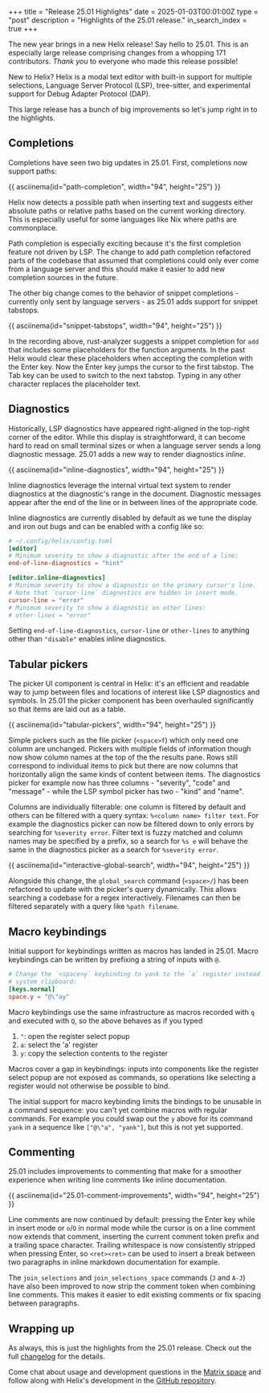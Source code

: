+++
title = "Release 25.01 Highlights"
date = 2025-01-03T00:01:00Z
type = "post"
description = "Highlights of the 25.01 release."
in_search_index = true
+++

The new year brings in a new Helix release! Say hello to 25.01. This is an
especially large release comprising changes from a whopping 171 contributors.
_Thank you_ to everyone who made this release possible!

New to Helix?
Helix is a modal text editor with built-in support for multiple selections,
Language Server Protocol (LSP), tree-sitter, and experimental support for Debug
Adapter Protocol (DAP).

This large release has a bunch of big improvements so let's jump right in to
the highlights.

## Completions

Completions have seen two big updates in 25.01. First, completions now support
paths:

{{ asciinema(id="path-completion", width="94", height="25") }}

Helix now detects a possible path when inserting text and suggests either
absolute paths or relative paths based on the current working directory. This
is especially useful for some languages like Nix where paths are commonplace.

Path completion is especially exciting because it's the first completion
feature not driven by LSP. The change to add path completion refactored parts
of the codebase that assumed that completions could only ever come from a
language server and this should make it easier to add new completion sources
in the future.

The other big change comes to the behavior of snippet completions - currently
only sent by language servers - as 25.01 adds support for snippet tabstops.

{{ asciinema(id="snippet-tabstops", width="94", height="25") }}

In the recording above, rust-analyzer suggests a snippet completion for `add`
that includes some placeholders for the function arguments. In the past Helix
would clear these placeholders when accepting the completion with the Enter
key. Now the Enter key jumps the cursor to the first tabstop. The Tab key can
be used to switch to the next tabstop. Typing in any other character replaces
the placeholder text.

## Diagnostics

Historically, LSP diagnostics have appeared right-aligned in the top-right
corner of the editor. While this display is straightforward, it can become hard
to read on small terminal sizes or when a language server sends a long
diagnostic message. 25.01 adds a new way to render diagnostics _inline_.

{{ asciinema(id="inline-diagnostics", width="94", height="25") }}

Inline diagnostics leverage the internal virtual text system to render
diagnostics at the diagnostic's range in the document. Diagnostic messages
appear after the end of the line or in between lines of the appropriate code.

Inline diagnostics are currently disabled by default as we tune the display and
iron out bugs and can be enabled with a config like so:

```toml
# ~/.config/helix/config.toml
[editor]
# Minimum severity to show a diagnostic after the end of a line:
end-of-line-diagnostics = "hint"

[editor.inline-diagnostics]
# Minimum severity to show a diagnostic on the primary cursor's line.
# Note that `cursor-line` diagnostics are hidden in insert mode.
cursor-line = "error"
# Minimum severity to show a diagnostic on other lines:
# other-lines = "error"
```

Setting `end-of-line-diagnostics`, `cursor-line` or `other-lines` to anything
other than `"disable"` enables inline diagnostics.

## Tabular pickers

The picker UI component is central in Helix: it's an efficient and readable way
to jump between files and locations of interest like LSP diagnostics and
symbols. In 25.01 the picker component has been overhauled significantly so
that items are laid out as a table.

{{ asciinema(id="tabular-pickers", width="94", height="25") }}

Simple pickers such as the file picker (`<space>f`) which only need one column
are unchanged. Pickers with multiple fields of information though now show
column names at the top of the the results pane. Rows still correspond to
individual items to pick but there are now columns that horizontally align
the same kinds of content between items. The diagnostics picker for example now
has three columns - "severity", "code" and "message" - while the LSP symbol
picker has two - "kind" and "name".

Columns are individually filterable: one column is filtered by default and
others can be filtered with a query syntax: `%<column name> filter text`. For
example the diagnostics picker can now be filtered down to only errors by
searching for `%severity error`. Filter text is fuzzy matched and column names
may be specified by a prefix, so a search for `%s e` will behave the same in
the diagnostics picker as a search for `%severity error`.

{{ asciinema(id="interactive-global-search", width="94", height="25") }}

Alongside this change, the `global_search` command (`<space>/`) has been
refactored to update with the picker's query dynamically. This allows searching
a codebase for a regex interactively. Filenames can then be filtered separately
with a query like `%path filename`.

## Macro keybindings

Initial support for keybindings written as macros has landed in 25.01. Macro
keybindings can be written by prefixing a string of inputs with `@`.

```toml
# Change the `<space>y` keybinding to yank to the `a` register instead of the
# system clipboard:
[keys.normal]
space.y = "@\"ay"
```

Macro keybindings use the same infrastructure as macros recorded with `q` and
executed with `Q`, so the above behaves as if you typed

1. `"`: open the register select popup
2. `a`: select the 'a' register
3. `y`: copy the selection contents to the register

Macros cover a gap in keybindings: inputs into components like the register
select popup are not exposed as commands, so operations like selecting a
register would not otherwise be possible to bind.

The initial support for macro keybinding limits the bindings to be unusable
in a command sequence: you can't yet combine macros with regular commands. For
example you could swap out the `y` above for its command `yank` in a sequence
like `["@\"a", "yank"]`, but this is not yet supported.

## Commenting

25.01 includes improvements to commenting that make for a smoother experience
when writing line comments like inline documentation.

{{ asciinema(id="25.01-comment-improvements", width="94", height="25") }}

Line comments are now continued by default: pressing the Enter key while in
insert mode or `o`/`O` in normal mode while the cursor is on a line comment now
extends that comment, inserting the current comment token prefix and a trailing
space character. Trailing whitespace is now consistently stripped when pressing
Enter, so `<ret><ret>` can be used to insert a break between two paragraphs in
inline markdown documentation for example.

The `join_selections` and `join_selections_space` commands (`J` and `A-J`) have
also been improved to now strip the comment token when combining line comments.
This makes it easier to edit existing comments or fix spacing between
paragraphs.

## Wrapping up

As always, this is just the highlights from the 25.01 release. Check out the
full [changelog] for the details.

Come chat about usage and development questions in the [Matrix space][matrix]
and follow along with Helix's development in the [GitHub repository][helix-git].

[changelog]: https://github.com/helix-editor/helix/blob/master/CHANGELOG.md#2501-2025-01-03
[helix-git]: https://github.com/helix-editor/helix/
[matrix]: https://matrix.to/#/#helix-community:matrix.org
